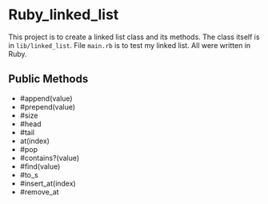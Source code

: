 # Ruby_linked_list

This project is to create a linked list class and its methods. The class itself is in `lib/linked_list`. File `main.rb` is to test my linked list. All were written in Ruby.



## Public Methods
* #append(value)
* #prepend(value)
* #size
* #head
* #tail
* at(index)
* #pop
* #contains?(value)
* #find(value)
* #to_s
* #insert_at(index)
* #remove_at
